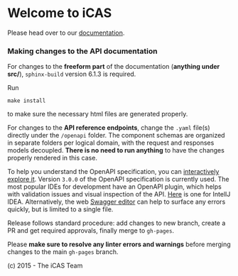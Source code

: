 # Welcome to iCAS

Please head over to our [documentation](https://ecg-icas.github.io/icas/doc/prod/).

### Making changes to the API documentation
For changes to the **freeform part** of the documentation (**anything under src/**), `sphinx-build` version 6.1.3 is required. 

Run
```
make install
```
to make sure the necessary html files are generated properly.
 
For changes to the **API reference endpoints**, change the `.yaml` file(s) directly under the `/openapi` folder.
The component schemas are organized in separate folders per logical domain, with the request and responses models decoupled.
**There is no need to run anything** to have the changes properly rendered in this case.

To help you understand the OpenAPI specification, you can [interactively explore it](https://openapi-map.apihandyman.io/?version=3.0).
Version `3.0.0` of the OpenAPI specification is currently used.
The most popular IDEs for development have an OpenAPI plugin, which helps with validation issues and visual inspection of the API.
[Here](https://plugins.jetbrains.com/plugin/14837-openapi-swagger-editor) is one for IntellJ IDEA.
Alternatively, the web [Swagger editor](https://editor.swagger.io/) can help to surface any errors quickly, but is limited to a single file.

Release follows standard procedure: add changes to new branch, create a PR and get required approvals, finally merge to `gh-pages`.

Please **make sure to resolve any linter errors and warnings** before merging changes to the main `gh-pages` branch.

(c) 2015 - The iCAS Team
